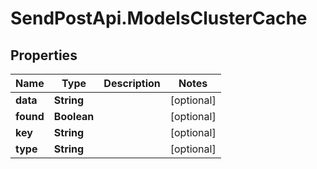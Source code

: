 # SendPostApi.ModelsClusterCache

## Properties

Name | Type | Description | Notes
------------ | ------------- | ------------- | -------------
**data** | **String** |  | [optional] 
**found** | **Boolean** |  | [optional] 
**key** | **String** |  | [optional] 
**type** | **String** |  | [optional] 


